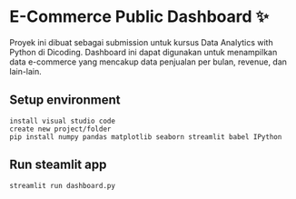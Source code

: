 # E-Commerce Public Dashboard ✨

Proyek ini dibuat sebagai submission untuk kursus Data Analytics with Python di Dicoding. Dashboard ini dapat digunakan untuk menampilkan data e-commerce yang mencakup data penjualan per bulan, revenue, dan lain-lain.

## Setup environment
```
install visual studio code
create new project/folder
pip install numpy pandas matplotlib seaborn streamlit babel IPython
```

## Run steamlit app
```
streamlit run dashboard.py
```
